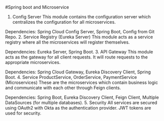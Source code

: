 #Spring boot and Microservice
<br>
1. Config Server
This module contains the configuration server which centralizes the configuration for all microservices.

Dependencies: Spring Cloud Config Server, Spring Boot, Config from Git Repo.
2. Service Registry (Eureka Server)
This module acts as a service registry where all the microservices will register themselves.

Dependencies: Eureka Server, Spring Boot.
3. API Gateway
This module acts as the gateway for all client requests. It will route requests to the appropriate microservices.

Dependencies: Spring Cloud Gateway, Eureka Discovery Client, Spring Boot.
4. Service ProductService, OrderService, PaymentService (Microservices)
These are the microservices which contain business logic and communicate with each other through Feign clients.

Dependencies: Spring Boot, Eureka Discovery Client, Feign Client, Multiple DataSources (for multiple databases).
5. Security
All services are secured using OAuth2 with Okta as the authentication provider. JWT tokens are used for security.

